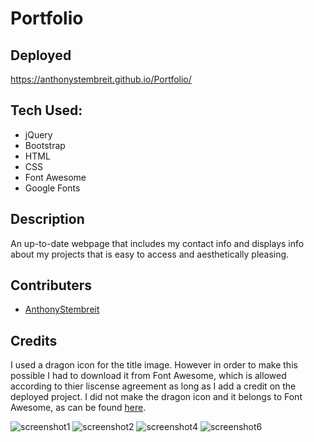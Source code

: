 # Portfolio


## Deployed
https://anthonystembreit.github.io/Portfolio/

## Tech Used: 
* jQuery
* Bootstrap
* HTML
* CSS
* Font Awesome
* Google Fonts

## Description
An up-to-date webpage that includes my contact info and displays info about my projects that is easy to access and aesthetically pleasing.

## Contributers
* [AnthonyStembreit](https://github.com/AnthonyStembreit)

## Credits
I used a dragon icon for the title image. However in order to make this possible I had to download it from Font Awesome, which is allowed according to thier liscense agreement as long as I add a credit on the deployed project. I did not make the dragon icon and it belongs to Font Awesome, as can be found  [here](https://fontawesome.com/icons/dragon?style=solid).

![screenshot1](https://user-images.githubusercontent.com/64037800/94999538-9bee4000-057f-11eb-96b4-4620133415b7.png)
![screenshot2](https://user-images.githubusercontent.com/64037800/94999539-9c86d680-057f-11eb-9b2a-c82a4bf3c0b3.png)
![screenshot4](https://user-images.githubusercontent.com/64037800/94999541-9d1f6d00-057f-11eb-8854-d2160da79f2b.png)
![screenshot6](https://user-images.githubusercontent.com/64037800/94999543-9d1f6d00-057f-11eb-8bc5-026b8da387b9.png)

